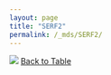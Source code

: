 ```yaml
---
layout: page
title: "SERF2"
permalink: /_mds/SERF2/
---
```


![](../../alns_9.28.22/aln_5HSAA096469_1.000.png?raw=true
)
[Back to Table](../../display)
